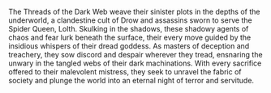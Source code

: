 The Threads of the Dark Web weave their sinister plots in the depths of the underworld, a clandestine cult of Drow and assassins sworn to serve the Spider Queen, Lolth. Skulking in the shadows, these shadowy agents of chaos and fear lurk beneath the surface, their every move guided by the insidious whispers of their dread goddess. As masters of deception and treachery, they sow discord and despair wherever they tread, ensnaring the unwary in the tangled webs of their dark machinations. With every sacrifice offered to their malevolent mistress, they seek to unravel the fabric of society and plunge the world into an eternal night of terror and servitude.